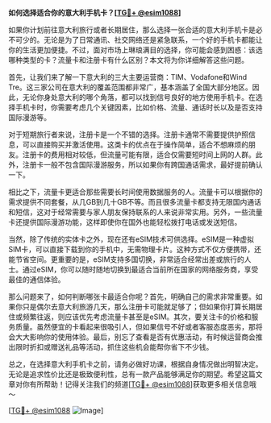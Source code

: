 **如何选择适合你的意大利手机卡？[[TG💪+ @esim1088](https://t.me/s/esim1088)]**

如果你计划前往意大利旅行或者长期居住，那么选择一张合适的意大利手机卡是必不可少的。无论是为了日常通讯、社交网络还是紧急联系，一个好的手机卡都能让你的生活更加便捷。不过，面对市场上琳琅满目的选择，你可能会感到困惑：该选哪种类型的卡？流量卡和注册卡有什么区别？本文将为你详细解答这些问题。

首先，让我们来了解一下意大利的三大主要运营商：TIM、Vodafone和Wind Tre。这三家公司在意大利的覆盖范围都非常广，基本涵盖了全国大部分地区。因此，无论你身处意大利的哪个角落，都可以找到信号良好的地方使用手机卡。在选择手机卡时，你需要考虑几个关键因素，比如价格、流量、通话时长以及是否支持国际漫游等。

对于短期旅行者来说，注册卡是一个不错的选择。注册卡通常不需要提供护照信息，可以直接购买并激活使用。这类卡的优点在于操作简单，适合不想麻烦的朋友。注册卡的费用相对较低，但流量可能有限，适合仅需要短时间上网的人群。此外，注册卡一般不包含国际漫游服务，所以如果你有跨国通话需求，最好提前确认一下。

相比之下，流量卡更适合那些需要长时间使用数据服务的人。流量卡可以根据你的需求提供不同套餐，从几GB到几十GB不等。而且很多流量卡都支持无限国内通话和短信，这对于经常需要与家人朋友保持联系的人来说非常实用。另外，一些流量卡还提供国际漫游功能，这样即使你在国外也能轻松拨打电话或发送短信。

当然，除了传统的实体卡之外，现在还有eSIM技术可供选择。eSIM是一种虚拟SIM卡，可以直接下载到你的手机中，无需物理卡片。这种方式不仅方便携带，还能节省空间。更重要的是，eSIM支持多国切换，非常适合经常出差或旅行的人士。通过eSIM，你可以随时随地切换到最适合当前所在国家的网络服务商，享受最佳的通信体验。

那么问题来了，如何判断哪张卡最适合你呢？首先，明确自己的需求非常重要。如果你只是偶尔去意大利旅游几天，那么注册卡可能就足够了；但如果你打算长期居住或频繁往返，则应该优先考虑流量卡甚至是eSIM。其次，要关注卡的价格和服务质量。虽然便宜的卡看起来很吸引人，但如果信号不好或者客服态度恶劣，那将会大大影响你的使用体验。最后，别忘了查看是否有优惠活动，有时候运营商会推出限时折扣或赠送礼品等活动，抓住这些机会能帮你省下不少钱。

总之，在选择意大利手机卡之前，请务必做好功课，根据自身情况做出明智决定。无论是追求性价比还是极致便利性，总有一款产品能够满足你的期望。希望这篇文章对你有所帮助！记得关注我们的频道[[TG💪+ @esim1088](https://t.me/s/esim1088)]获取更多相关信息哦～

[[TG💪+ @esim1088](https://t.me/s/esim1088) ![Image](https://i.postimg.cc/4NQfJmqS/Snipaste-2025-05-13-00-14-12.png)]